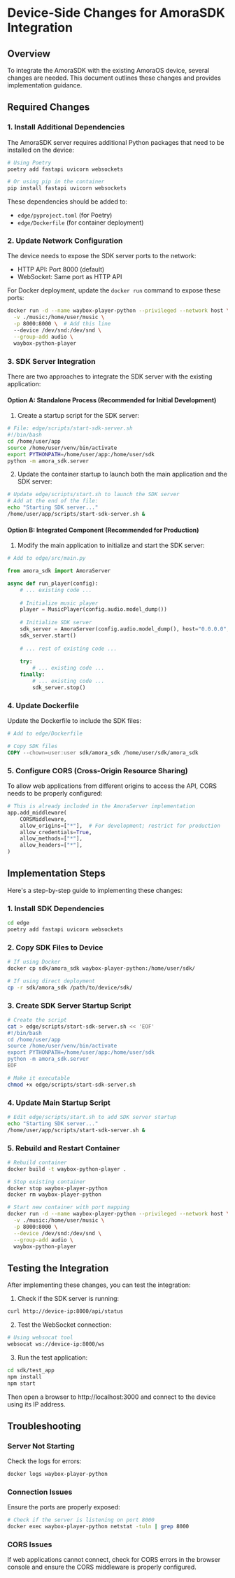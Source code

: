 # Device-Side Changes for AmoraSDK Integration

## Overview

To integrate the AmoraSDK with the existing AmoraOS device, several changes are needed. This document outlines these changes and provides implementation guidance.

## Required Changes

### 1. Install Additional Dependencies

The AmoraSDK server requires additional Python packages that need to be installed on the device:

```bash
# Using Poetry
poetry add fastapi uvicorn websockets

# Or using pip in the container
pip install fastapi uvicorn websockets
```

These dependencies should be added to:
- `edge/pyproject.toml` (for Poetry)
- `edge/Dockerfile` (for container deployment)

### 2. Update Network Configuration

The device needs to expose the SDK server ports to the network:

- HTTP API: Port 8000 (default)
- WebSocket: Same port as HTTP API

For Docker deployment, update the `docker run` command to expose these ports:

```bash
docker run -d --name waybox-player-python --privileged --network host \
  -v ./music:/home/user/music \
  -p 8000:8000 \  # Add this line
  --device /dev/snd:/dev/snd \
  --group-add audio \
  waybox-python-player
```

### 3. SDK Server Integration

There are two approaches to integrate the SDK server with the existing application:

#### Option A: Standalone Process (Recommended for Initial Development)

1. Create a startup script for the SDK server:

```bash
# File: edge/scripts/start-sdk-server.sh
#!/bin/bash
cd /home/user/app
source /home/user/venv/bin/activate
export PYTHONPATH=/home/user/app:/home/user/sdk
python -m amora_sdk.server
```

2. Update the container startup to launch both the main application and the SDK server:

```bash
# Update edge/scripts/start.sh to launch the SDK server
# Add at the end of the file:
echo "Starting SDK server..."
/home/user/app/scripts/start-sdk-server.sh &
```

#### Option B: Integrated Component (Recommended for Production)

1. Modify the main application to initialize and start the SDK server:

```python
# Add to edge/src/main.py

from amora_sdk import AmoraServer

async def run_player(config):
    # ... existing code ...
    
    # Initialize music player
    player = MusicPlayer(config.audio.model_dump())
    
    # Initialize SDK server
    sdk_server = AmoraServer(config.audio.model_dump(), host="0.0.0.0", port=8000)
    sdk_server.start()
    
    # ... rest of existing code ...
    
    try:
        # ... existing code ...
    finally:
        # ... existing code ...
        sdk_server.stop()
```

### 4. Update Dockerfile

Update the Dockerfile to include the SDK files:

```dockerfile
# Add to edge/Dockerfile

# Copy SDK files
COPY --chown=user:user sdk/amora_sdk /home/user/sdk/amora_sdk
```

### 5. Configure CORS (Cross-Origin Resource Sharing)

To allow web applications from different origins to access the API, CORS needs to be properly configured:

```python
# This is already included in the AmoraServer implementation
app.add_middleware(
    CORSMiddleware,
    allow_origins=["*"],  # For development; restrict for production
    allow_credentials=True,
    allow_methods=["*"],
    allow_headers=["*"],
)
```

## Implementation Steps

Here's a step-by-step guide to implementing these changes:

### 1. Install SDK Dependencies

```bash
cd edge
poetry add fastapi uvicorn websockets
```

### 2. Copy SDK Files to Device

```bash
# If using Docker
docker cp sdk/amora_sdk waybox-player-python:/home/user/sdk/

# If using direct deployment
cp -r sdk/amora_sdk /path/to/device/sdk/
```

### 3. Create SDK Server Startup Script

```bash
# Create the script
cat > edge/scripts/start-sdk-server.sh << 'EOF'
#!/bin/bash
cd /home/user/app
source /home/user/venv/bin/activate
export PYTHONPATH=/home/user/app:/home/user/sdk
python -m amora_sdk.server
EOF

# Make it executable
chmod +x edge/scripts/start-sdk-server.sh
```

### 4. Update Main Startup Script

```bash
# Edit edge/scripts/start.sh to add SDK server startup
echo "Starting SDK server..."
/home/user/app/scripts/start-sdk-server.sh &
```

### 5. Rebuild and Restart Container

```bash
# Rebuild container
docker build -t waybox-python-player .

# Stop existing container
docker stop waybox-player-python
docker rm waybox-player-python

# Start new container with port mapping
docker run -d --name waybox-player-python --privileged --network host \
  -v ./music:/home/user/music \
  -p 8000:8000 \
  --device /dev/snd:/dev/snd \
  --group-add audio \
  waybox-python-player
```

## Testing the Integration

After implementing these changes, you can test the integration:

1. Check if the SDK server is running:

```bash
curl http://device-ip:8000/api/status
```

2. Test the WebSocket connection:

```bash
# Using websocat tool
websocat ws://device-ip:8000/ws
```

3. Run the test application:

```bash
cd sdk/test_app
npm install
npm start
```

Then open a browser to http://localhost:3000 and connect to the device using its IP address.

## Troubleshooting

### Server Not Starting

Check the logs for errors:

```bash
docker logs waybox-player-python
```

### Connection Issues

Ensure the ports are properly exposed:

```bash
# Check if the server is listening on port 8000
docker exec waybox-player-python netstat -tuln | grep 8000
```

### CORS Issues

If web applications cannot connect, check for CORS errors in the browser console and ensure the CORS middleware is properly configured.
